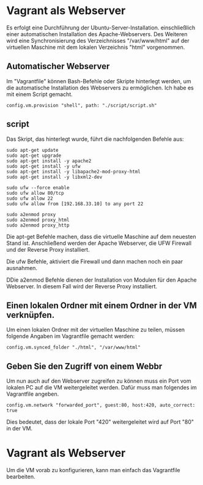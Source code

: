 # Vagrant als Webserver
Es erfolgt eine Durchführung der Ubuntu-Server-Installation. einschließlich einer automatischen Installation des Apache-Webservers. Des Weiteren wird eine Synchronisierung des Verzeichnisses "/var/www/html" auf der virtuellen Maschine mit dem lokalen Verzeichnis "html" vorgenommen.

## Automatischer Webserver
Im "Vagrantfile" können Bash-Befehle oder Skripte hinterlegt werden, um die automatische Installation des Webservers zu ermöglichen. Ich habe es mit einem Script gemacht.
```
config.vm.provision "shell", path: "./script/script.sh"

```

## script
Das Skript, das hinterlegt wurde, führt die nachfolgenden Befehle aus:
```
sudo apt-get update
sudo apt-get upgrade
sudo apt-get install -y apache2
sudo apt-get install -y ufw
sudo apt-get install -y libapache2-mod-proxy-html
sudo apt-get install -y libxml2-dev

sudo ufw --force enable
sudo ufw allow 80/tcp
sudo ufw allow 22
sudo ufw allow from [192.168.33.10] to any port 22

sudo a2enmod proxy
sudo a2enmod proxy_html
sudo a2enmod proxy_http

```
Die apt-get Befehle machen, dass die virtuelle Maschine auf dem neuesten Stand ist. Anschließend werden der Apache Webserver, die UFW Firewall und der Reverse Proxy installiert.

Die ufw Befehle, aktiviert die Firewall und dann machen noch ein paar ausnahmen.

DDie a2enmod Befehle dienen der Installation von Modulen für den Apache Webserver. In diesem Fall wird der Reverse Proxy installiert.

## Einen lokalen Ordner mit einem Ordner in der VM verknüpfen.
Um einen lokalen Ordner mit der virtuellen Maschine zu teilen, müssen folgende Angaben im Vagrantfile gemacht werden:
```
config.vm.synced_folder "./html", "/var/www/html"
```

## Geben Sie den Zugriff von einem Webbr
Um nun auch auf den Webserver zugreifen zu können muss ein Port vom lokalen PC auf die VM weitergeleitet werden. 
Dafür muss man folgendes im Vagrantfile angeben.

```
config.vm.network "forwarded_port", guest:80, host:420, auto_correct: true
```
Dies bedeutet, dass der lokale Port "420" weitergeleitet wird auf Port "80" in der VM.


# Vagrant als Webserver

Um die VM vorab zu konfigurieren, kann man einfach das Vagrantfile bearbeiten.